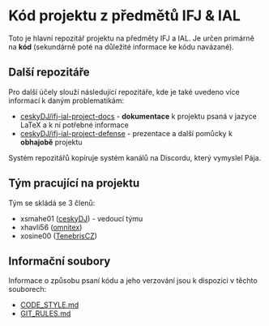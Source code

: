 # Kód projektu z předmětů IFJ & IAL

Toto je hlavní repozitář projektu na předměty IFJ a IAL. Je určen primárně na **kód** (sekundárně poté na důležité informace ke kódu navázané).

## Další repozitáře

Pro další účely slouží následující repozitáře, kde je také uvedeno více informací k daným problematikám:
- [ceskyDJ/ifj-ial-project-docs](https://github.com/ceskyDJ/ifj-ial-project-docs) - **dokumentace** k projektu psaná v jazyce LaTeX a k ní potřebné informace
- [ceskyDJ/ifj-ial-project-defense](https://github.com/ceskyDJ/ifj-ial-project-defense) - prezentace a další pomůcky k **obhajobě** projektu

Systém repozitářů kopíruje systém kanálů na Discordu, který vymyslel Pája.

## Tým pracující na projektu

Tým se skládá se 3 členů:
- xsmahe01 ([ceskyDJ](https://github.com/ceskyDJ)) - vedoucí týmu
- xhavli56 ([omnitex](https://github.com/omnitex))
- xosine00 ([TenebrisCZ](https://github.com/TenebrisCZ))

## Informační soubory

Informace o způsobu psaní kódu a jeho verzování jsou k dispozici v těchto souborech:
- [CODE_STYLE.md]()
- [GIT_RULES.md]()
